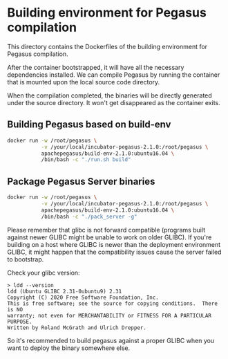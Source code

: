 # Building environment for Pegasus compilation

This directory contains the Dockerfiles of the building environment for Pegasus compilation.

After the container bootstrapped, it will have all the necessary dependencies installed. We can compile Pegasus by running the container that is mounted upon the local source code directory.

When the compilation completed, the binaries will be directly generated under the source directory. It won't get disappeared as the container exits.

## Building Pegasus based on build-env

```sh
docker run -w /root/pegasus \
           -v /your/local/incubator-pegasus-2.1.0:/root/pegasus \
           apachepegasus/build-env-2.1.0:ubuntu16.04 \
           /bin/bash -c "./run.sh build"
```

## Package Pegasus Server binaries

```sh
docker run -w /root/pegasus \
           -v /your/local/incubator-pegasus-2.1.0:/root/pegasus \
           apachepegasus/build-env-2.1.0:ubuntu16.04 \
           /bin/bash -c "./pack_server -g"
```

Please remember that glibc is not forward compatible (programs built against newer GLIBC might be unable to work on older GLIBC). If you're building on a host where GLIBC is newer than the deployment environment GLIBC, it might happen that the compatibility issues cause the server failed to bootstrap.

Check your glibc version:

```
> ldd --version
ldd (Ubuntu GLIBC 2.31-0ubuntu9) 2.31
Copyright (C) 2020 Free Software Foundation, Inc.
This is free software; see the source for copying conditions.  There is NO
warranty; not even for MERCHANTABILITY or FITNESS FOR A PARTICULAR PURPOSE.
Written by Roland McGrath and Ulrich Drepper.
```

So it's recommended to build pegasus against a proper GLIBC when you want to deploy the binary somewhere else.
